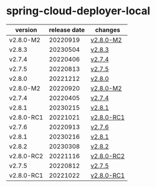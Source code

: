 # spring-cloud-deployer-local	


|version|release date|changes|
|---|---|---|
|v2.8.0-M2|20220919|[v2.8.0-M2](./v2.8.0-M2-20220919.md)|
|v2.8.3|20230504|[v2.8.3](./v2.8.3-20230504.md)|
|v2.7.4|20220406|[v2.7.4](./v2.7.4-20220406.md)|
|v2.7.5|20220813|[v2.7.5](./v2.7.5-20220813.md)|
|v2.8.0|20221212|[v2.8.0](./v2.8.0-20221212.md)|
|v2.8.0-M2|20220920|[v2.8.0-M2](./v2.8.0-M2-20220920.md)|
|v2.7.4|20220405|[v2.7.4](./v2.7.4-20220405.md)|
|v2.8.1|20230215|[v2.8.1](./v2.8.1-20230215.md)|
|v2.8.0-RC1|20221021|[v2.8.0-RC1](./v2.8.0-RC1-20221021.md)|
|v2.7.6|20220913|[v2.7.6](./v2.7.6-20220913.md)|
|v2.8.1|20230216|[v2.8.1](./v2.8.1-20230216.md)|
|v2.8.2|20230308|[v2.8.2](./v2.8.2-20230308.md)|
|v2.8.0-RC2|20221116|[v2.8.0-RC2](./v2.8.0-RC2-20221116.md)|
|v2.7.5|20220812|[v2.7.5](./v2.7.5-20220812.md)|
|v2.8.0-RC1|20221022|[v2.8.0-RC1](./v2.8.0-RC1-20221022.md)|
